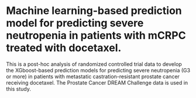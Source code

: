 # Machine learning-based prediction model for predicting severe neutropenia in patients with mCRPC treated with docetaxel.
This is a post-hoc analysis of randomized controlled trial data to develop the XGboost-based prediction models for predicting severe neutropenia (G3 or more) in patients with metastatic castration-resistant prostate cancer receiving docetaxel. The Prostate Cancer DREAM Challenge data is used in this study.
